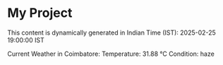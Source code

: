 # My Project

This content is dynamically generated in Indian Time (IST): 2025-02-25 19:00:00 IST


Current Weather in Coimbatore:
Temperature: 31.88 °C
Condition: haze

